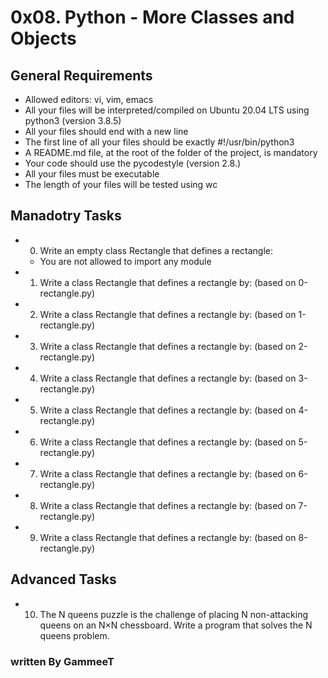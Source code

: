 # 0x08. Python - More Classes and Objects

## General Requirements

* Allowed editors: vi, vim, emacs
* All your files will be interpreted/compiled on Ubuntu 20.04 LTS using python3 (version 3.8.5)
* All your files should end with a new line
* The first line of all your files should be exactly #!/usr/bin/python3
* A README.md file, at the root of the folder of the project, is mandatory
* Your code should use the pycodestyle (version 2.8.)
* All your files must be executable
* The length of your files will be tested using wc

## Manadotry Tasks

* 0. Write an empty class Rectangle that defines a rectangle:

	* You are not allowed to import any module
* 1. Write a class Rectangle that defines a rectangle by: (based on 0-rectangle.py)

* 2. Write a class Rectangle that defines a rectangle by: (based on 1-rectangle.py)

* 3. Write a class Rectangle that defines a rectangle by: (based on 2-rectangle.py)

* 4. Write a class Rectangle that defines a rectangle by: (based on 3-rectangle.py)

* 5. Write a class Rectangle that defines a rectangle by: (based on 4-rectangle.py)

* 6. Write a class Rectangle that defines a rectangle by: (based on 5-rectangle.py)

* 7. Write a class Rectangle that defines a rectangle by: (based on 6-rectangle.py)

* 8. Write a class Rectangle that defines a rectangle by: (based on 7-rectangle.py)

* 9. Write a class Rectangle that defines a rectangle by: (based on 8-rectangle.py)

## Advanced Tasks

* 10. The N queens puzzle is the challenge of placing N non-attacking queens on an N×N chessboard. Write a program that solves the N queens problem.

### written By GammeeT
